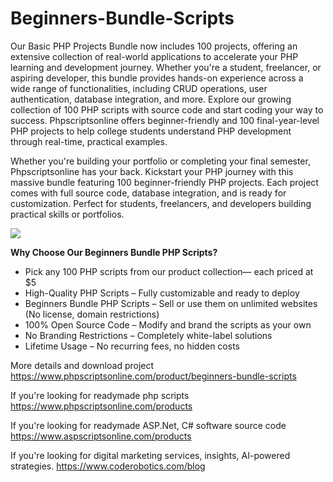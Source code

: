 # Beginners-Bundle-Scripts

Our Basic PHP Projects Bundle now includes 100 projects, offering an extensive collection of real-world applications to accelerate your PHP learning and development journey. Whether you're a student, freelancer, or aspiring developer, this bundle provides hands-on experience across a wide range of functionalities, including CRUD operations, user authentication, database integration, and more. Explore our growing collection of 100 PHP scripts with source code and start coding your way to success. Phpscriptsonline offers beginner-friendly and 100 final-year-level PHP projects to help college students understand PHP development through real-time, practical examples. 

Whether you're building your portfolio or completing your final semester, Phpscriptsonline has your back. Kickstart your PHP journey with this massive bundle featuring 100 beginner-friendly PHP projects. Each project comes with full source code, database integration, and is ready for customization. Perfect for students, freelancers, and developers building practical skills or portfolios.

<img src="https://www.phpscriptsonline.com/frontend/assets/templates/Basic-PHP-Projects-Bundle-Scripts.jpg">

<b>Why Choose Our Beginners Bundle PHP Scripts?</b>

<ul>
<li>Pick any 100 PHP scripts from our product collection— each priced at $5</li>
<li>High-Quality PHP Scripts – Fully customizable and ready to deploy</li>
<li>Beginners Bundle PHP Scripts – Sell or use them on unlimited websites (No license, domain restrictions)</li>
<li>100% Open Source Code – Modify and brand the scripts as your own</li>
<li>No Branding Restrictions – Completely white-label solutions</li>
<li>Lifetime Usage – No recurring fees, no hidden costs</li>
</ul>

More details and download project
https://www.phpscriptsonline.com/product/beginners-bundle-scripts

If you're looking for readymade php scripts
https://www.phpscriptsonline.com/products

If you're looking for readymade ASP.Net, C# software source code
https://www.aspscriptsonline.com/products

If you're looking for digital marketing services, insights, AI-powered strategies.
https://www.coderobotics.com/blog
